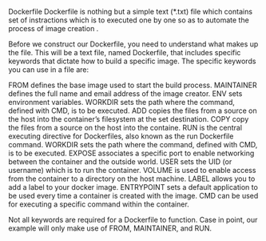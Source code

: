 Dockerfile
    Dockerfile is nothing but a simple text (*.txt) file which contains set of instractions which is to executed one by one 
so as to automate the process of  image creation .

Before we construct our Dockerfile, you need to understand what makes up the file. This will be a text file, 
named Dockerfile, that includes specific keywords that dictate how to build a specific image. The specific keywords
you can use in a file are:

FROM defines the base image used to start the build process.
MAINTAINER defines the full name and email address of the image creator.
ENV sets environment variables.
WORKDIR sets the path where the command, defined with CMD, is to be executed.
ADD copies the files from a source on the host into the container’s filesystem at the set destination.
COPY copy the files from a source on the host into the containe.
RUN is the central executing directive for Dockerfiles, also known as the run Dockerfile command.
WORKDIR sets the path where the command, defined with CMD, is to be executed.
EXPOSE associates a specific port to enable networking between the container and the outside world.
USER sets the UID (or username) which is to run the container.
VOLUME is used to enable access from the container to a directory on the host machine.
LABEL allows you to add a label to your docker image.
ENTRYPOINT sets a default application to be used every time a container is created with the image.
CMD can be used for executing a specific command within the container.

Not all keywords are required for a Dockerfile to function. Case in point, our example will only make use of FROM, MAINTAINER, and RUN.